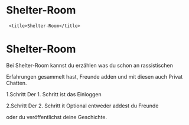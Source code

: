 # Shelter-Room<!DOCTYPE html>
<html>
   <head>

     <title>Shelter-Room</title>
 </head>  
 <body> 
       <h1>Shelter-Room</h1> 
       <p>Bei Shelter-Room kannst du erzählen was du schon an rassistischen </p>
       Erfahrungen gesammelt hast, Freunde adden und mit diesen auch Privat Chatten.</p>
       <p>1.Schritt Der 1. Schritt ist das Einloggen</p>
       <p>2.Schritt Der 2. Schritt it Optional entweder addest du Freunde </p> 
       <p>oder du veröffentlichst deine Geschichte.</p>
       </body>
       </html> 
